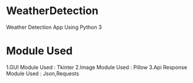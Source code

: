 # WeatherDetection
Weather Detection App Using Python 3

# Module Used
1.GUI Module Used : Tkinter
2.Image Module Used : Pillow
3.Api Response Module Used : Json,Requests

